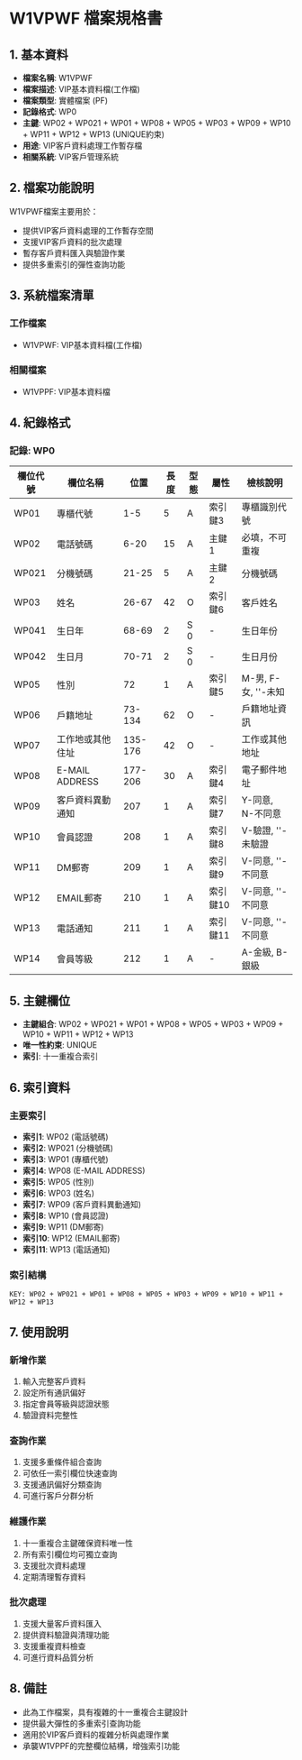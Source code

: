 # W1VPWF 檔案規格書

## 1. 基本資料
- **檔案名稱**: W1VPWF
- **檔案描述**: VIP基本資料檔(工作檔)
- **檔案類型**: 實體檔案 (PF)
- **記錄格式**: WP0
- **主鍵**: WP02 + WP021 + WP01 + WP08 + WP05 + WP03 + WP09 + WP10 + WP11 + WP12 + WP13 (UNIQUE約束)
- **用途**: VIP客戶資料處理工作暫存檔
- **相關系統**: VIP客戶管理系統

## 2. 檔案功能說明
W1VPWF檔案主要用於：
- 提供VIP客戶資料處理的工作暫存空間
- 支援VIP客戶資料的批次處理
- 暫存客戶資料匯入與驗證作業
- 提供多重索引的彈性查詢功能

## 3. 系統檔案清單
### 工作檔案
- W1VPWF: VIP基本資料檔(工作檔)

### 相關檔案
- W1VPPF: VIP基本資料檔

## 4. 紀錄格式

### 記錄: WP0
| 欄位代號 | 欄位名稱 | 位置 | 長度 | 型態 | 屬性 | 檢核說明 |
|----------|----------|------|------|------|------|----------|
| WP01 | 專櫃代號 | 1-5 | 5 | A | 索引鍵3 | 專櫃識別代號 |
| WP02 | 電話號碼 | 6-20 | 15 | A | 主鍵1 | 必填，不可重複 |
| WP021 | 分機號碼 | 21-25 | 5 | A | 主鍵2 | 分機號碼 |
| WP03 | 姓名 | 26-67 | 42 | O | 索引鍵6 | 客戶姓名 |
| WP041 | 生日年 | 68-69 | 2 | S 0 | - | 生日年份 |
| WP042 | 生日月 | 70-71 | 2 | S 0 | - | 生日月份 |
| WP05 | 性別 | 72 | 1 | A | 索引鍵5 | M-男, F-女, ''-未知 |
| WP06 | 戶籍地址 | 73-134 | 62 | O | - | 戶籍地址資訊 |
| WP07 | 工作地或其他住址 | 135-176 | 42 | O | - | 工作或其他地址 |
| WP08 | E-MAIL ADDRESS | 177-206 | 30 | A | 索引鍵4 | 電子郵件地址 |
| WP09 | 客戶資料異動通知 | 207 | 1 | A | 索引鍵7 | Y-同意, N-不同意 |
| WP10 | 會員認證 | 208 | 1 | A | 索引鍵8 | V-驗證, ''-未驗證 |
| WP11 | DM郵寄 | 209 | 1 | A | 索引鍵9 | V-同意, ''-不同意 |
| WP12 | EMAIL郵寄 | 210 | 1 | A | 索引鍵10 | V-同意, ''-不同意 |
| WP13 | 電話通知 | 211 | 1 | A | 索引鍵11 | V-同意, ''-不同意 |
| WP14 | 會員等級 | 212 | 1 | A | - | A-金級, B-銀級 |

## 5. 主鍵欄位
- **主鍵組合**: WP02 + WP021 + WP01 + WP08 + WP05 + WP03 + WP09 + WP10 + WP11 + WP12 + WP13
- **唯一性約束**: UNIQUE
- **索引**: 十一重複合索引

## 6. 索引資料
### 主要索引
- **索引1**: WP02 (電話號碼)
- **索引2**: WP021 (分機號碼)
- **索引3**: WP01 (專櫃代號)
- **索引4**: WP08 (E-MAIL ADDRESS)
- **索引5**: WP05 (性別)
- **索引6**: WP03 (姓名)
- **索引7**: WP09 (客戶資料異動通知)
- **索引8**: WP10 (會員認證)
- **索引9**: WP11 (DM郵寄)
- **索引10**: WP12 (EMAIL郵寄)
- **索引11**: WP13 (電話通知)

### 索引結構
```
KEY: WP02 + WP021 + WP01 + WP08 + WP05 + WP03 + WP09 + WP10 + WP11 + WP12 + WP13
```

## 7. 使用說明
### 新增作業
1. 輸入完整客戶資料
2. 設定所有通訊偏好
3. 指定會員等級與認證狀態
4. 驗證資料完整性

### 查詢作業
1. 支援多重條件組合查詢
2. 可依任一索引欄位快速查詢
3. 支援通訊偏好分類查詢
4. 可進行客戶分群分析

### 維護作業
1. 十一重複合主鍵確保資料唯一性
2. 所有索引欄位均可獨立查詢
3. 支援批次資料處理
4. 定期清理暫存資料

### 批次處理
1. 支援大量客戶資料匯入
2. 提供資料驗證與清理功能
3. 支援重複資料檢查
4. 可進行資料品質分析

## 8. 備註
- 此為工作檔案，具有複雜的十一重複合主鍵設計
- 提供最大彈性的多重索引查詢功能
- 適用於VIP客戶資料的複雜分析與處理作業
- 承襲W1VPPF的完整欄位結構，增強索引功能 